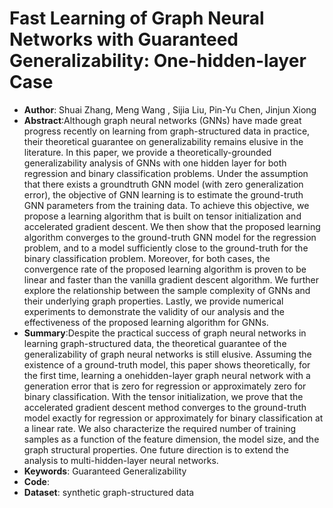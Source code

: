 # Fast Learning of Graph Neural Networks with Guaranteed Generalizability: One-hidden-layer Case
* **Author**: Shuai Zhang, Meng Wang , Sijia Liu, Pin-Yu Chen, Jinjun Xiong
* **Abstract**:Although graph neural networks (GNNs) have made great progress recently on learning from graph-structured data in practice, their theoretical guarantee on generalizability remains elusive in the literature. In this paper, we provide a theoretically-grounded generalizability analysis of GNNs with one hidden layer for both regression and binary classification problems. Under the assumption that there exists a groundtruth GNN model (with zero generalization error), the objective of GNN learning is to estimate the ground-truth GNN parameters from the training data. To achieve this objective, we propose a learning algorithm that is built on tensor initialization and accelerated gradient descent. We then show that the proposed learning algorithm converges to the ground-truth GNN model for the regression problem, and to a model sufficiently close to the ground-truth for the binary classification problem. Moreover, for both cases, the convergence rate of the proposed learning algorithm is proven to be linear and faster than the vanilla gradient descent algorithm. We further explore the relationship between the sample complexity of GNNs and their underlying graph properties. Lastly, we provide numerical experiments to demonstrate the validity of our analysis and the effectiveness of the proposed learning algorithm for GNNs.
* **Summary**:Despite the practical success of graph neural networks in learning graph-structured data, the theoretical guarantee of the generalizability of graph neural networks is still elusive. Assuming the existence of a ground-truth model, this paper shows theoretically, for the first time, learning a onehidden-layer graph neural network with a generation error that is zero for regression or approximately zero for binary classification. With the tensor initialization, we prove that the accelerated gradient descent method converges to the ground-truth model exactly for regression or approximately for binary classification at a linear rate. We also characterize the required number of training samples as a function of the feature dimension, the model size, and the graph structural properties. One future direction is to extend the analysis to multi-hidden-layer neural networks.
* **Keywords**: Guaranteed Generalizability
* **Code**:
* **Dataset**: synthetic graph-structured data